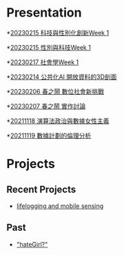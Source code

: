 # Presentation
*[20230215 科技與性別化創新Week 1]()

*[20230215 性別與科技Week 1]()

*[20230217 社會學Week 1](https://docs.google.com/presentation/d/e/2PACX-1vSQ8vcwdHozu22SjXPnPdOTtiPvK3JiCkPFi1Rdc5_4R4nxC01ODg7HePc9DIPIS1xfr_C5r2shEqzp/pub?start=false&loop=false&delayms=3000)

*[20230214 公共化AI 開放資料的3D剖面]()

*[20230206 春之鬧 數位社會新挑戰]()

*[20230207 春之鬧 實作討論]()


*[20211118 演算法政治與數據女性主義]()

*[20211119 數據計劃的倫理分析]()


# Projects

## Recent Projects
* [lifelogging and mobile sensing]()

## Past
* ["hateGirl?"]()

